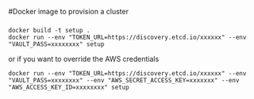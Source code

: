 #Docker image to provision a cluster

###

```
docker build -t setup .
docker run --env "TOKEN_URL=https://discovery.etcd.io/xxxxxx" --env "VAULT_PASS=xxxxxxxx" setup
```
or if you want to override the AWS credentials
```
docker run --env "TOKEN_URL=https://discovery.etcd.io/xxxxxx" --env "VAULT_PASS=xxxxxxxx" --env "AWS_SECRET_ACCESS_KEY=xxxxxxx" --env "AWS_ACCESS_KEY_ID=xxxxxxxx" setup
```

